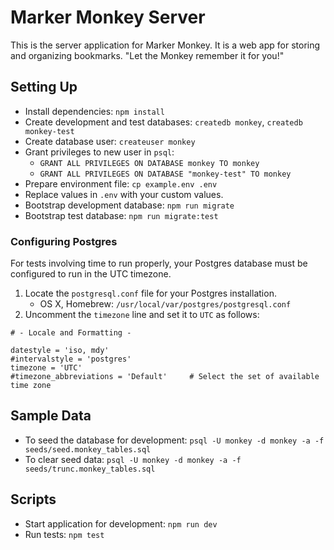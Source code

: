 # Marker Monkey Server

This is the server application for Marker Monkey. It is a web app for storing and organizing bookmarks.
"Let the Monkey remember it for you!"

## Setting Up

- Install dependencies: `npm install`
- Create development and test databases: `createdb monkey`, `createdb monkey-test`
- Create database user: `createuser monkey`
- Grant privileges to new user in `psql`:
  - `GRANT ALL PRIVILEGES ON DATABASE monkey TO monkey`
  - `GRANT ALL PRIVILEGES ON DATABASE "monkey-test" TO monkey`
- Prepare environment file: `cp example.env .env`
- Replace values in `.env` with your custom values.
- Bootstrap development database: `npm run migrate`
- Bootstrap test database: `npm run migrate:test`

### Configuring Postgres

For tests involving time to run properly, your Postgres database must be configured to run in the UTC timezone.

1. Locate the `postgresql.conf` file for your Postgres installation.
   - OS X, Homebrew: `/usr/local/var/postgres/postgresql.conf`
2. Uncomment the `timezone` line and set it to `UTC` as follows:

```
# - Locale and Formatting -

datestyle = 'iso, mdy'
#intervalstyle = 'postgres'
timezone = 'UTC'
#timezone_abbreviations = 'Default'     # Select the set of available time zone
```

## Sample Data

- To seed the database for development: `psql -U monkey -d monkey -a -f seeds/seed.monkey_tables.sql`
- To clear seed data: `psql -U monkey -d monkey -a -f seeds/trunc.monkey_tables.sql`

## Scripts

- Start application for development: `npm run dev`
- Run tests: `npm test`
